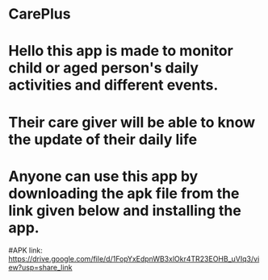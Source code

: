# CarePlus

# Hello this app is made to monitor child or aged person's daily activities and different events. 
# Their care giver will be able to know the update of their daily life
# Anyone can use this app by downloading the apk file from the link given below and installing the app.

#APK link:
https://drive.google.com/file/d/1FopYxEdpnWB3xlOkr4TR23EOHB_uVIq3/view?usp=share_link

